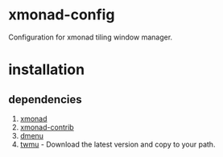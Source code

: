 # xmonad-config
Configuration for xmonad tiling window manager.

# installation

## dependencies

1. [xmonad](https://hackage.haskell.org/package/xmonad)
1. [xmonad-contrib](https://hackage.haskell.org/package/xmonad-contrib)
2. [dmenu](https://tools.suckless.org/dmenu/)
5. [twmu](https://github.com/patkaehuaea/tilingwm-utils/releases/tag/v1.0) - Download the latest version and copy to
   your path.
